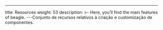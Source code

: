 ---
title: Resources
weight: 53
description: >-
  Here, you’ll find the main features of beagle.
---Conjunto de recursos relativos à criação e customização de componentes.
